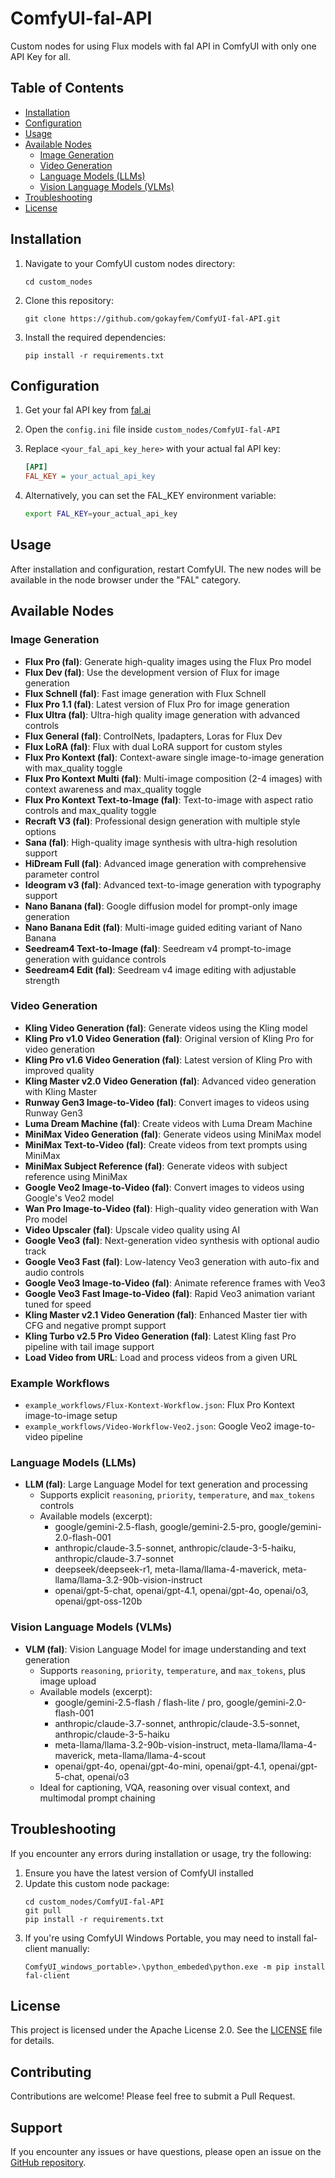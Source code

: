 # ComfyUI-fal-API

Custom nodes for using Flux models with  fal API in ComfyUI with only one API Key for all.

## Table of Contents

- [Installation](#installation)
- [Configuration](#configuration)
- [Usage](#usage)
- [Available Nodes](#available-nodes)
  - [Image Generation](#image-generation)
  - [Video Generation](#video-generation)
  - [Language Models (LLMs)](#language-models-llms)
  - [Vision Language Models (VLMs)](#vision-language-models-vlms)
- [Troubleshooting](#troubleshooting)
- [License](#license)

## Installation

1. Navigate to your ComfyUI custom nodes directory:
   ```
   cd custom_nodes
   ```

2. Clone this repository:
   ```
   git clone https://github.com/gokayfem/ComfyUI-fal-API.git
   ```

3. Install the required dependencies:
   ```
   pip install -r requirements.txt
   ```

## Configuration

1. Get your fal API key from [fal.ai](https://fal.ai/dashboard/keys)

2. Open the `config.ini` file inside `custom_nodes/ComfyUI-fal-API`

3. Replace `<your_fal_api_key_here>` with your actual fal API key:
   ```ini
   [API]
   FAL_KEY = your_actual_api_key
   ```

4. Alternatively, you can set the FAL_KEY environment variable:
   ```bash
   export FAL_KEY=your_actual_api_key
   ```

## Usage

After installation and configuration, restart ComfyUI. The new nodes will be available in the node browser under the "FAL" category.

## Available Nodes

### Image Generation

- **Flux Pro (fal)**: Generate high-quality images using the Flux Pro model
- **Flux Dev (fal)**: Use the development version of Flux for image generation
- **Flux Schnell (fal)**: Fast image generation with Flux Schnell
- **Flux Pro 1.1 (fal)**: Latest version of Flux Pro for image generation
- **Flux Ultra (fal)**: Ultra-high quality image generation with advanced controls
- **Flux General (fal)**: ControlNets, Ipadapters, Loras for Flux Dev
- **Flux LoRA (fal)**: Flux with dual LoRA support for custom styles
- **Flux Pro Kontext (fal)**: Context-aware single image-to-image generation with max_quality toggle
- **Flux Pro Kontext Multi (fal)**: Multi-image composition (2-4 images) with context awareness and max_quality toggle
- **Flux Pro Kontext Text-to-Image (fal)**: Text-to-image with aspect ratio controls and max_quality toggle
- **Recraft V3 (fal)**: Professional design generation with multiple style options
- **Sana (fal)**: High-quality image synthesis with ultra-high resolution support
- **HiDream Full (fal)**: Advanced image generation with comprehensive parameter control
- **Ideogram v3 (fal)**: Advanced text-to-image generation with typography support
- **Nano Banana (fal)**: Google diffusion model for prompt-only image generation
- **Nano Banana Edit (fal)**: Multi-image guided editing variant of Nano Banana
- **Seedream4 Text-to-Image (fal)**: Seedream v4 prompt-to-image generation with guidance controls
- **Seedream4 Edit (fal)**: Seedream v4 image editing with adjustable strength

### Video Generation

- **Kling Video Generation (fal)**: Generate videos using the Kling model
- **Kling Pro v1.0 Video Generation (fal)**: Original version of Kling Pro for video generation
- **Kling Pro v1.6 Video Generation (fal)**: Latest version of Kling Pro with improved quality
- **Kling Master v2.0 Video Generation (fal)**: Advanced video generation with Kling Master
- **Runway Gen3 Image-to-Video (fal)**: Convert images to videos using Runway Gen3
- **Luma Dream Machine (fal)**: Create videos with Luma Dream Machine
- **MiniMax Video Generation (fal)**: Generate videos using MiniMax model
- **MiniMax Text-to-Video (fal)**: Create videos from text prompts using MiniMax
- **MiniMax Subject Reference (fal)**: Generate videos with subject reference using MiniMax
- **Google Veo2 Image-to-Video (fal)**: Convert images to videos using Google's Veo2 model
- **Wan Pro Image-to-Video (fal)**: High-quality video generation with Wan Pro model
- **Video Upscaler (fal)**: Upscale video quality using AI
- **Google Veo3 (fal)**: Next-generation video synthesis with optional audio track
- **Google Veo3 Fast (fal)**: Low-latency Veo3 generation with auto-fix and audio controls
- **Google Veo3 Image-to-Video (fal)**: Animate reference frames with Veo3
- **Google Veo3 Fast Image-to-Video (fal)**: Rapid Veo3 animation variant tuned for speed
- **Kling Master v2.1 Video Generation (fal)**: Enhanced Master tier with CFG and negative prompt support
- **Kling Turbo v2.5 Pro Video Generation (fal)**: Latest Kling fast Pro pipeline with tail image support
- **Load Video from URL**: Load and process videos from a given URL

### Example Workflows

- `example_workflows/Flux-Kontext-Workflow.json`: Flux Pro Kontext image-to-image setup
- `example_workflows/Video-Workflow-Veo2.json`: Google Veo2 image-to-video pipeline

### Language Models (LLMs)

- **LLM (fal)**: Large Language Model for text generation and processing
  - Supports explicit `reasoning`, `priority`, `temperature`, and `max_tokens` controls
  - Available models (excerpt):
    - google/gemini-2.5-flash, google/gemini-2.5-pro, google/gemini-2.0-flash-001
    - anthropic/claude-3.5-sonnet, anthropic/claude-3-5-haiku, anthropic/claude-3.7-sonnet
    - deepseek/deepseek-r1, meta-llama/llama-4-maverick, meta-llama/llama-3.2-90b-vision-instruct
    - openai/gpt-5-chat, openai/gpt-4.1, openai/gpt-4o, openai/o3, openai/gpt-oss-120b

### Vision Language Models (VLMs)

- **VLM (fal)**: Vision Language Model for image understanding and text generation
  - Supports `reasoning`, `priority`, `temperature`, and `max_tokens`, plus image upload
  - Available models (excerpt):
    - google/gemini-2.5-flash / flash-lite / pro, google/gemini-2.0-flash-001
    - anthropic/claude-3.7-sonnet, anthropic/claude-3.5-sonnet, anthropic/claude-3-5-haiku
    - meta-llama/llama-3.2-90b-vision-instruct, meta-llama/llama-4-maverick, meta-llama/llama-4-scout
    - openai/gpt-4o, openai/gpt-4o-mini, openai/gpt-4.1, openai/gpt-5-chat, openai/o3
  - Ideal for captioning, VQA, reasoning over visual context, and multimodal prompt chaining

## Troubleshooting

If you encounter any errors during installation or usage, try the following:

1. Ensure you have the latest version of ComfyUI installed
2. Update this custom node package:
   ```
   cd custom_nodes/ComfyUI-fal-API
   git pull
   pip install -r requirements.txt
   ```
3. If you're using ComfyUI Windows Portable, you may need to install fal-client manually:
   ```
   ComfyUI_windows_portable>.\python_embeded\python.exe -m pip install fal-client
   ```

## License

This project is licensed under the Apache License 2.0. See the [LICENSE](LICENSE) file for details.

## Contributing

Contributions are welcome! Please feel free to submit a Pull Request.

## Support

If you encounter any issues or have questions, please open an issue on the [GitHub repository](https://github.com/gokayfem/ComfyUI-fal-API/issues).
